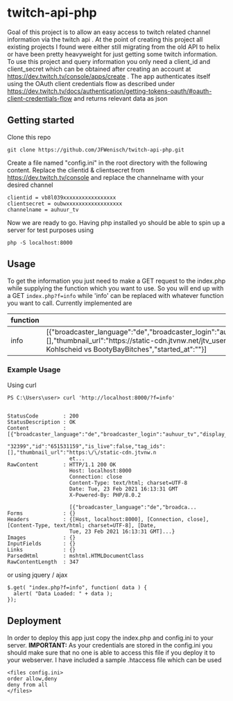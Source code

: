 
# twitch-api-php

Goal of this project is to allow an easy access to twitch related channel information via the twitch api . At the point of creating this project all existing projects I found were either still migrating from the old API to helix or have been pretty heavyweight for just getting some twitch information. To use this project and query information you only need a client_id and client_secret which can be obtained after creating an account at https://dev.twitch.tv/console/apps/create . The app authenticates itself using the OAuth client credentials flow as described under https://dev.twitch.tv/docs/authentication/getting-tokens-oauth/#oauth-client-credentials-flow and returns relevant data as json

## Getting started
Clone this repo

    git clone https://github.com/JFWenisch/twitch-api-php.git

Create a file named "config.ini" in the root directory with the following content. Replace the clientid & clientsecret from  https://dev.twitch.tv/console and replace the channelname with your desired channel

    clientid = vb8l039xxxxxxxxxxxxxxxxx
    clientsecret = oubwxxxxxxxxxxxxxxxxxx
    channelname = auhuur_tv

Now we are ready to go. Having php installed yo should be able to spin up a server for test purposes using

    php -S localhost:8000
    
## Usage
To get the information you just need to make a GET request to the index.php while supplying the function which you want to use. So you will end up with a GET  `index.php?f=info` while 'info' can be replaced with whatever function you want to call. Currently implemented are

|  function|  example data|
|--|--|
| info | [{"broadcaster_language":"de","broadcaster_login":"auhuur_tv","display_name":"AuHuur_TV","game_id":"32399","id":"651531159","is_live":false,"tag_ids":[],"thumbnail_url":"https:\/\/static-cdn.jtvnw.net\/jtv_user_pictures\/cf834be8-05d2-4c00-91e3-2594f1f8e46a-profile_image-300x300.png","title":"Team Kohlscheid vs BootyBayBitches","started_at":""}] |



### Example Usage

Using curl

    PS C:\Users\user> curl 'http://localhost:8000/?f=info'
    
    
    StatusCode        : 200
    StatusDescription : OK
    Content           : [{"broadcaster_language":"de","broadcaster_login":"auhuur_tv","display_name":"AuHuur_TV","game_id":
                        "32399","id":"651531159","is_live":false,"tag_ids":[],"thumbnail_url":"https:\/\/static-cdn.jtvnw.n
                        et...
    RawContent        : HTTP/1.1 200 OK
                        Host: localhost:8000
                        Connection: close
                        Content-Type: text/html; charset=UTF-8
                        Date: Tue, 23 Feb 2021 16:13:31 GMT
                        X-Powered-By: PHP/8.0.2
    
                        [{"broadcaster_language":"de","broadca...
    Forms             : {}
    Headers           : {[Host, localhost:8000], [Connection, close], [Content-Type, text/html; charset=UTF-8], [Date,
                        Tue, 23 Feb 2021 16:13:31 GMT]...}
    Images            : {}
    InputFields       : {}
    Links             : {}
    ParsedHtml        : mshtml.HTMLDocumentClass
    RawContentLength  : 347

or using jquery / ajax

    $.get( "index.php?f=info", function( data ) {
      alert( "Data Loaded: " + data );
    });



## Deployment

In order to deploy this app just copy the index.php and config.ini to your server.
**IMPORTANT:** As your credentials are stored in the config.ini you should make sure that no one is able to access this file if you deploy it to your webserver. I have included a sample .htaccess file which can be used

    <files config.ini>
    order allow,deny
    deny from all
    </files>



